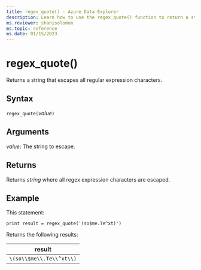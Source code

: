 ```yaml
---
title: regex_quote() - Azure Data Explorer
description: Learn how to use the regex_quote() function to return a string that escapes all regular expression characters.
ms.reviewer: shanisolomon
ms.topic: reference
ms.date: 01/15/2023
---
```

# regex_quote()

Returns a string that escapes all regular expression characters.

## Syntax

`regex_quote(`*value*`)`

## Arguments

*value*: The string to escape.

## Returns

Returns *string* where all regex expression characters are escaped.

## Example

This statement:

```kusto
print result = regex_quote('(so$me.Te^xt)')
```

Returns the following results:

| result |
|---|
| `\(so\\$me\\.Te\\^xt\\)` |
